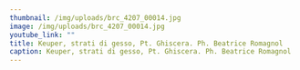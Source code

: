 ```yaml
---
thumbnail: /img/uploads/brc_4207_00014.jpg
image: /img/uploads/brc_4207_00014.jpg
youtube_link: ""
title: Keuper, strati di gesso, Pt. Ghiscera. Ph. Beatrice Romagnol
caption: Keuper, strati di gesso, Pt. Ghiscera. Ph. Beatrice Romagnol
---
```

